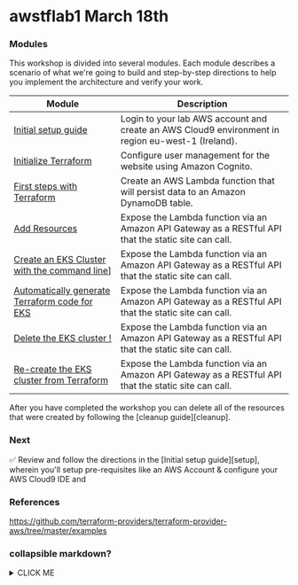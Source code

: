 # awstflab1 March 18th


### Modules

This workshop is divided into several modules. Each module describes a scenario of
what we're going to build and step-by-step directions to help you implement the
architecture and verify your work.

| Module | Description |
| ---------------- | -------------------------------------------------------- |
| [Initial setup guide](setup) | Login to your lab AWS account and create an AWS Cloud9 environment in region eu-west-1 (Ireland). |
| [Initialize Terraform](Init) | Configure user management for the website using Amazon Cognito. |
| [First steps with Terraform](first_steps) | Create an AWS Lambda function that will persist data to an Amazon DynamoDB table. |
| [Add Resources](add_resources) | Expose the Lambda function via an Amazon API Gateway as a RESTful API that the static site can call. |
| [Create an EKS Cluster with the command line](create_eks)] | Expose the Lambda function via an Amazon API Gateway as a RESTful API that the static site can call. |
| [Automatically generate Terraform code for EKS](pull_terraform) | Expose the Lambda function via an Amazon API Gateway as a RESTful API that the static site can call. |
| [Delete the EKS cluster !](delete-eks) | Expose the Lambda function via an Amazon API Gateway as a RESTful API that the static site can call. |
| [Re-create the EKS cluster from Terraform](terraform_eks) | Expose the Lambda function via an Amazon API Gateway as a RESTful API that the static site can call. |

After you have completed the workshop you can delete all of the resources that were created by following the [cleanup guide][cleanup].

### Next

:white_check_mark: Review and follow the directions in the [Initial setup guide][setup],
wherein you'll setup pre-requisites like an
AWS Account & configure your AWS Cloud9 IDE and 


### References

https://github.com/terraform-providers/terraform-provider-aws/tree/master/examples

### collapsible markdown?
<details>
<summary>CLICK ME</summary>
<p>
#### yes, even hidden code blocks!

```python
print("hello world!")
```
</p>
</details>